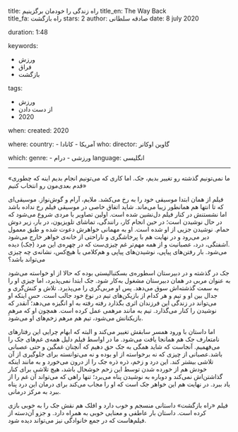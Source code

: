 
title: راه زندگی را خودمان برگزینیم
title_en: The Way Back   
title_fa: راه بازگشت
stars: 2
author: صادقه سلطانی
date: 8 july 2020 

duration: 1:48

keywords:
  - ورزش
  - فراق
  - بازگشت

tags:
  - ورزش
  - از دست دادن
  - 2020  

when:
  created: 2020

where:
  country:
    - آمریکا
    - کانادا 
who:
  director: گاوین اوکانر

which:
  genre:
    - ورزشی
    - درام
  language: انگلیسی

---


«ما نمی‌تونیم گذشته رو تغییر بدیم، جک. اما کاری که می‌تونیم انجام بدیم اینه که چطوری قدم بعدی‌مون رو انتخاب کنیم»
 
فیلم از همان ابتدا موسیقی‌ خود را به رخ می‌کشد. ملایم، آرام و گوش‌نواز‌. موسیقی‌ای که تا انتها هم همانطور زیبا می‌ماند. شاید اتفاق خاصی در موسیقی فیلم رخ‌ نداده باشد اما نشستنش در کنار فیلم دل‌نشین شده است. اولین تصاویر با مردی شروع می‌شود که در حال نوشیدن است؛ در حین انجام کار، رانندگی، تماشای تلویزیون، در بار، زیر دوش حمام. نوشیدن جزیی از او شده است. او به مهمانی خواهرش دعوت شده و طبق معمول دیر می‌رود و در نهایت هم با پرخاشگری و ناراحتی از خانه‌ی خواهر خارج می‌شود .آشفتگی، درد، عصبانیت و از همه مهم‌تر غم چیزی‌ست که در چهره‌ی این مرد (جک) دیده می‌شود. بار رفتن‌های پیاپی، نوشیدن‌های پیاپی و هم‌کلامی با هیچ‌کس، نشانه‌ی چه چیزی می‌تواند باشد؟

جک در گذشته و در دبیرستان اسطوره‌ی بسکتبالیستی بوده که حالا از او خواسته می‌شود به عنوان مربی در همان دبیرستان مشغول به‌کار شود. جک ابتدا نمی‌پذیرد، اما چیزی او را به سمت گذشته‌اش سوق می‌دهد. پس او مربی‌گری را می‌پذیرد. تلاش و کنش‌گری و جدال بین او و تیم و هر کدام از بازیکن‌های تیم در نوع خود جالب است. حس‌ِ اینکه او می‌تواند در زندگی این فرزندان اثری بگذارد رفته رفته به او انگیزه می‌دهد؛ آنقدر که نوشیدن را کنار می‌گذارد. تیم به مانند مرهمی عمل کرده است. همچون او که مرهم‌ِ بازیکنانش می‌شود، تیم هم مرهم زخم‌های او می‌شود.

اما داستان با ورود همسر سابقش تغییر می‌کند و البته که ابهام چرایی این رفتارهای نامتعارف جک هم همانجا یافت می‌شود. ما در اواسط فیلم دلیل همه‌ی غم‌های جک را می‌فهمیم. آنجاست که شاید همگی به جک حق دهیم که آنچنان غمگین و حتی عصبانی باشد.عصبانی از چیزی که نه برخواسته از او بوده و نه می‌توانسته برای جلوگیری از آن تلاشی بیشتر کند. این درد و زخم، ذره ذره جک را از درون می‌خورد و به مانند اینکه خودش هم از خورده شدن توسط این زخم خوشحال باشد، هیچ تلاشی برای کنار گذاشتن‌اش نمی‌کند و دوباره به نوشیدن پناه می‌برد؛ تنها راهی که می‌تواند آن غم را از یاد ببرد. در نهایت هم این خواهر جک است که او را مجاب می‌کند برای درمان این درد پناه ببرد به مرکز درمانی. 

فیلم «راه بازگشت» داستانی منسجم و خوب دارد و افلک هم نقش جک را به خوبی بازی کرده است. داستان بار عاطفی و معنایی خوبی به همراه دارد. و جزو آن‌دسته از  فیلم‌هاست که در جمع خانوادگی نیز می‌تواند دیده شود.
